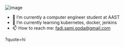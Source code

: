 ![image](https://user-images.githubusercontent.com/71595290/235447913-9a589668-74da-4146-aaf0-434779ed37e3.png)

- 🔭 I’m currently a computer engineer student at AAST
- 🌱 I’m currently learning kubernetes, docker, jenkins
- 📫 How to reach me: fadi.sami.goda@gmail.com

?quote=hi

<!--
**Fady120/Fady120** is a ✨ _special_ ✨![Uploading image.png…]() repository because its `README.md` (this file) appears on your GitHub profile.

Here are some ideas to get you started:

- 🔭 I’m currently a ...
- 🌱 I’m currently learning ...
- 👯 I’m looking to collaborate on ...
- 🤔 I’m looking for help with ...
- 💬 Ask me about ...
- 📫 How to reach me: fadi.sami.goda@gmail.com
- 😄 Pronouns: ...
- ⚡ Fun fact: ...
-->
